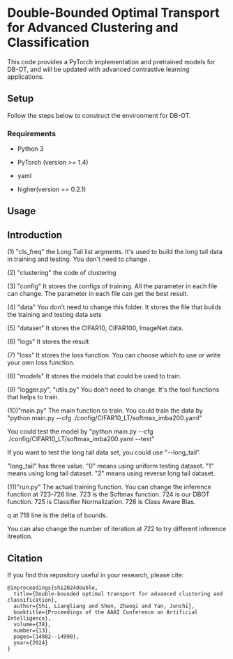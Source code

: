 # Double-Bounded Optimal Transport for Advanced Clustering and Classification

This code provides a PyTorch implementation and pretrained models for DB-OT, and will be updated with advanced contrastive learning applications.

## Setup

Follow the steps below to construct the environment for DB-OT.

### Requirements

+ Python 3

+ PyTorch (version >= 1.4)

+ yaml

+ higher(version == 0.2.1)

## Usage

## Introduction

(1) "cls_freq"
the Long Tail list argments. It's used to build the long tail data in training and testing. You don't need 
to change .

(2) "clustering"
the code of clustering

(3) "config"
It stores the configs of training. All the parameter in each file can change. The parameter in each file can 
get the best result.

(4) "data"
You don't need to change this folder.
It stores the file that builds the training and testing data sets

(5) "dataset"
It stores the CIFAR10, CIFAR100, ImageNet data.

(6) "logs"
It stores the result

(7) "loss"
It stores the loss function. You can choose which to use or write your own loss function.

(8) "models"
It stores the models that could be used to train.

(9) "logger.py", "utils.py"
You don't need to change.
It's the tool functions that helps to train.

(10)"main.py"
The main function to train.
You could train the data by 
"python main.py --cfg ./config/CIFAR10_LT/softmax_imba200.yaml"

You could test the model by
"python main.py --cfg ./config/CIFAR10_LT/softmax_imba200.yaml --test"

If you want to test the long tail data set, you could use "--long_tail".

"long_tail" has three value. "0" means using uniform testing dataset.
"1" means using long tail dataset. "2" means using reverse long tail dataset.

(11)"run.py"
The actual training function.
You can change the inference function at 723-726 line. 
723 is the Softmax function. 724 is our DBOT function. 725 is Classifier Normalization.
726 is Class Aware Bias.

q at 718 line is the delta of bounds.

You can also change the number of iteration at 722 to try different inference itreation.

## Citation
If you find this repository useful in your research, please cite:
```
@inproceedings{shi2024double,
  title={Double-bounded optimal transport for advanced clustering and classification},
  author={Shi, Liangliang and Shen, Zhaoqi and Yan, Junchi},
  booktitle={Proceedings of the AAAI Conference on Artificial Intelligence},
  volume={38},
  number={13},
  pages={14982--14990},
  year={2024}
}
```
